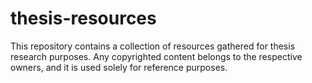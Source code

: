 # thesis-resources

This repository contains a collection of resources gathered for thesis research purposes. Any copyrighted content belongs to the respective owners, and it is used solely for reference purposes.
